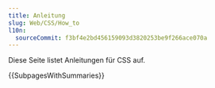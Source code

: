 ```yaml
---
title: Anleitung
slug: Web/CSS/How_to
l10n:
  sourceCommit: f3bf4e2bd456159093d3820253be9f266ace070a
---
```


Diese Seite listet Anleitungen für CSS auf.

{{SubpagesWithSummaries}}
